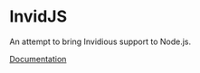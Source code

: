 # InvidJS

An attempt to bring Invidious support to Node.js.

[Documentation](https://invidjs.github.io/docs/modules.html)